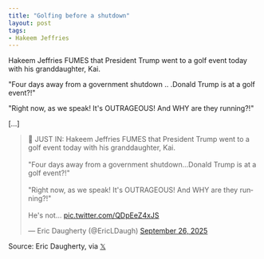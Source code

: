 ```yaml
---
title: "Golfing before a shutdown"
layout: post
tags:
- Hakeem Jeffries
---
```


Hakeem Jeffries FUMES that President Trump went to a golf event today with his granddaughter, Kai.

"Four days away from a government shutdown .. .Donald Trump is at a golf event?!"

"Right now, as we speak! It's OUTRAGEOUS! And WHY are they running?!"

[...]

<blockquote class="twitter-tweet"><p lang="en" dir="ltr">🚨 JUST IN: Hakeem Jeffries FUMES that President Trump went to a golf event today with his granddaughter, Kai.<br><br>&quot;Four days away from a government shutdown...Donald Trump is at a golf event?!&quot;<br><br>&quot;Right now, as we speak! It&#39;s OUTRAGEOUS! And WHY are they running?!&quot;<br><br>He&#39;s not… <a href="https://t.co/QDpEeZ4xJS">pic.twitter.com/QDpEeZ4xJS</a></p>&mdash; Eric Daugherty (@EricLDaugh) <a href="https://twitter.com/EricLDaugh/status/1971674386588397612?ref_src=twsrc%5Etfw">September 26, 2025</a></blockquote> <script async src="https://platform.twitter.com/widgets.js" charset="utf-8"></script>

Source: Eric Daugherty, via [𝕏](https://x.com)
